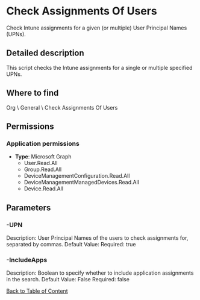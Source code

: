 # Check Assignments Of Users

Check Intune assignments for a given (or multiple) User Principal Names (UPNs).

## Detailed description
This script checks the Intune assignments for a single or multiple specified UPNs.

## Where to find
Org \ General \ Check Assignments Of Users

## Permissions
### Application permissions
- **Type**: Microsoft Graph
  - User.Read.All
  - Group.Read.All
  - DeviceManagementConfiguration.Read.All
  - DeviceManagementManagedDevices.Read.All
  - Device.Read.All


## Parameters
### -UPN
Description: User Principal Names of the users to check assignments for, separated by commas.
Default Value: 
Required: true

### -IncludeApps
Description: Boolean to specify whether to include application assignments in the search.
Default Value: False
Required: false


[Back to Table of Content](../../../README.md)


